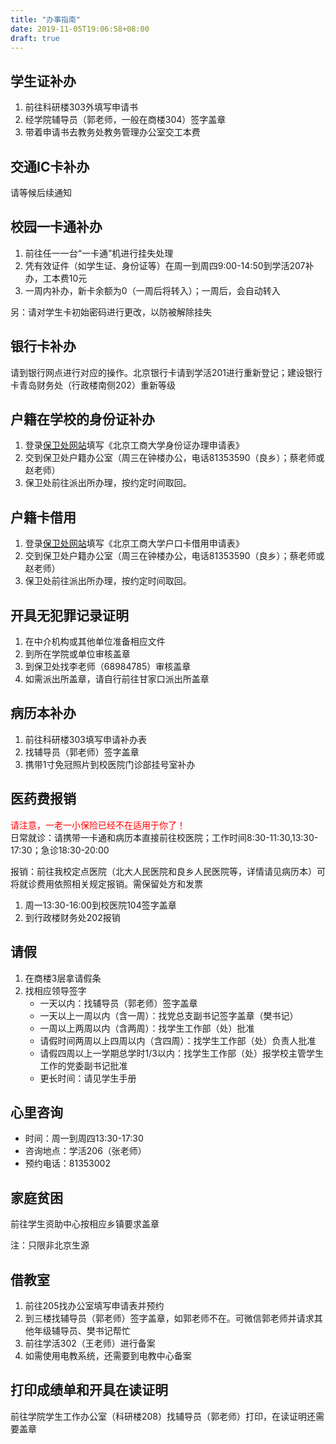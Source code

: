 ```yaml
---
title: "办事指南"
date: 2019-11-05T19:06:58+08:00
draft: true
---
```

## 学生证补办
1. 前往科研楼303外填写申请书
2. 经学院辅导员（郭老师，一般在商楼304）签字盖章
3. 带着申请书去教务处教务管理办公室交工本费

## 交通IC卡补办
请等候后续通知

## 校园一卡通补办
1. 前往任一一台“一卡通”机进行挂失处理
2. 凭有效证件（如学生证、身份证等）在周一到周四9:00-14:50到学活207补办，工本费10元
3. 一周内补办，新卡余额为0（一周后将转入）；一周后，会自动转入

另：请对学生卡初始密码进行更改，以防被解除挂失

## 银行卡补办
请到银行网点进行对应的操作。北京银行卡请到学活201进行重新登记；建设银行卡青岛财务处（行政楼南侧202）重新等级

## 户籍在学校的身份证补办
1. 登录[保卫处网站](http://bwc.btbu.edu.cn)填写《北京工商大学身份证办理申请表》
2. 交到保卫处户籍办公室（周三在钟楼办公，电话81353590（良乡）；蔡老师或赵老师）
3. 保卫处前往派出所办理，按约定时间取回。

## 户籍卡借用
1. 登录[保卫处网站](http://bwc.btbu.edu.cn)填写《北京工商大学户口卡借用申请表》
2. 交到保卫处户籍办公室（周三在钟楼办公，电话81353590（良乡）；蔡老师或赵老师）
3. 保卫处前往派出所办理，按约定时间取回。

## 开具无犯罪记录证明
1. 在中介机构或其他单位准备相应文件
2. 到所在学院或单位审核盖章
3. 到保卫处找李老师（68984785）审核盖章
4. 如需派出所盖章，请自行前往甘家口派出所盖章

## 病历本补办
1. 前往科研楼303填写申请补办表
2. 找辅导员（郭老师）签字盖章
3. 携带1寸免冠照片到校医院门诊部挂号室补办

## 医药费报销
<span style="color:red">请注意，一老一小保险已经不在适用于你了！</span><br>
日常就诊：请携带一卡通和病历本直接前往校医院；工作时间8:30-11:30,13:30-17:30；急诊18:30-20:00

报销：前往我校定点医院（北大人民医院和良乡人民医院等，详情请见病历本）可将就诊费用依照相关规定报销。需保留处方和发票

1. 周一13:30-16:00到校医院104签字盖章
2. 到行政楼财务处202报销

## 请假

1. 在商楼3层拿请假条
2. 找相应领导签字
    - 一天以内：找辅导员（郭老师）签字盖章
    - 一天以上一周以内（含一周）：找党总支副书记签字盖章（樊书记）
    - 一周以上两周以内（含两周）：找学生工作部（处）批准
    - 请假时间两周以上四周以内（含四周）：找学生工作部（处）负责人批准
    - 请假四周以上一学期总学时1/3以内：找学生工作部（处）报学校主管学生工作的党委副书记批准
    - 更长时间：请见学生手册
## 心里咨询
- 时间：周一到周四13:30-17:30
- 咨询地点：学活206（张老师）
- 预约电话：81353002

## 家庭贫困
前往学生资助中心按相应乡镇要求盖章

注：只限非北京生源

## 借教室
1. 前往205找办公室填写申请表并预约
2. 到三楼找辅导员（郭老师）签字盖章，如郭老师不在。可微信郭老师并请求其他年级辅导员、樊书记帮忙
3. 前往学活302（王老师）进行备案
4. 如需使用电教系统，还需要到电教中心备案

## 打印成绩单和开具在读证明
前往学院学生工作办公室（科研楼208）找辅导员（郭老师）打印，在读证明还需要盖章